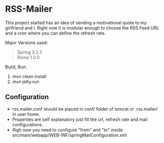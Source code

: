 RSS-Mailer
==========

This project started has an idea of sending a motivational quote to my girlfriend and I.
Right now it is modular enough to choose the RSS Feed URL and a cron where you can define the refresh rate.

Major Versions used:

> Spring 3.2.3  
> Rome 1.0.0

Build, Run:

1. mvn clean install
2. mvn jetty:run

## Configuration
- rss.mailer.conf should be placed in conf/ folder of tomcat or .rss.mailer/ in user home.
- Properties are self explanatory just fill the url, refresh rate and mail configurations.
- Righ now you need to configure "from" and "to" inside src/main/webapp/WEB-INF/springMailConfiguration.xml
